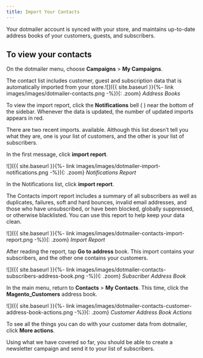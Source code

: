 ```yaml
---
title: Import Your Contacts
---
```


Your dotmailer account is synced with your store, and maintains up-to-date address books of your customers, guests, and subscribers.

## To view your contacts

On the dotmailer menu, choose **Campaigns** > **My Campaigns**.

The contact list includes customer, guest and subscription data that is automatically imported from your store.![]({{ site.baseurl }}{%- link images/images/dotmailer-contacts.png -%}){: .zoom}
*Address Books*

To view the import report, click the **Notifications** bell ( ) near the bottom of the sidebar. Whenever the data is updated, the number of updated imports appears in red.

There are two recent imports. available. Although this list doesn’t tell you what they are, one is your list of customers, and the other is your list of subscribers.

In the first message, click **import report**.

![]({{ site.baseurl }}{%- link images/images/dotmailer-import-notifications.png -%}){: .zoom}
*Notifications Report*

In the Notifications list, click **import report**.

The Contacts import report includes a summary of all subscribers as well as duplicates, failures, soft and hard bounces, invalid email addresses, and those who have unsubscribed, or have been blocked, globally suppressed, or otherwise blacklisted. You can use this report to help keep your data clean.

![]({{ site.baseurl }}{%- link images/images/dotmailer-contacts-import-report.png -%}){: .zoom}
*Import Report*

After reading the report, tap **Go to address** book. This import contains your subscribers, and the other one contains your customers.

![]({{ site.baseurl }}{%- link images/images/dotmailer-contacts-subscribers-address-book.png -%}){: .zoom}
*Subscriber Address Book*

In the main menu, return to **Contacts** > **My Contacts**. This time, click the **Magento_Customers** address book.

![]({{ site.baseurl }}{%- link images/images/dotmailer-contacts-customer-address-book-actions.png -%}){: .zoom}
*Customer Address Book Actions*

To see all the things you can do with your customer data from dotmailer, click **More actions**.

Using what we have covered so far, you should be able to create a newsletter campaign and send it to your list of subscribers.
